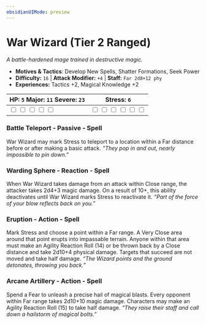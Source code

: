 ```yaml
---
obsidianUIMode: preview
---
```

# War Wizard (Tier 2 Ranged)

*A battle-hardened mage trained in destructive magic.*

- **Motives & Tactics**: Develop New Spells, Shatter Formations, Seek Power
- **Difficulty:** `16` | **Attack Modifier:** `+4` | **Staff:** `Far 2d8+12 phy`
- **Experiences:** Tactics +2, Magical Knowledge +2

| HP: `5` Major: `11` Severe: `23` | Stress: `6` |
|--|--|
|  <input type="checkbox" unchecked id="5089cf18"> <input type="checkbox" unchecked id="69f54b3a"> <input type="checkbox" unchecked id="bd2b28e0"> <input type="checkbox" unchecked id="5a960a30"> <input type="checkbox" unchecked id="c32d5bde"> |  <input type="checkbox" unchecked id="b56bbf13"> <input type="checkbox" unchecked id="8dbf9676"> <input type="checkbox" unchecked id="167a0338"> <input type="checkbox" unchecked id="e3206830"> <input type="checkbox" unchecked id="413b06dc"> <input type="checkbox" unchecked id="66dfeb63"> |

### Battle Teleport - Passive - Spell

War Wizard may mark Stress to teleport to a location within a Far distance before or after making a basic attack. *“They pop in and out, nearly impossible to pin down.”*

### Warding Sphere - Reaction - Spell

When War Wizard takes damage from an attack within Close range, the attacker takes 2d4+3 magic damage. On a result of 10+, this ability deactivates until War Wizard marks Stress to reactivate it. *“Part of the force of your blow reflects back on you.”*

### Eruption - Action - Spell

Mark Stress and choose a point within a Far range. A Very Close area around that point erupts into impassable terrain. Anyone within that area must make an Agility Reaction Roll (14) or be thrown back by a Close distance and take 2d10+4 physical damage. Targets that succeed are not moved and take half damage. *“The Wizard points and the ground detonates, throwing you back.”*

### Arcane Artillery - Action - Spell

Spend a Fear to unleash a precise hail of magical blasts. Every opponent within Far range takes 2d10+10 magic damage. Characters may make an Agility Reaction Roll (15) to take half damage. *“They raise their staff and call down a hailstorm of magical bolts.”*


